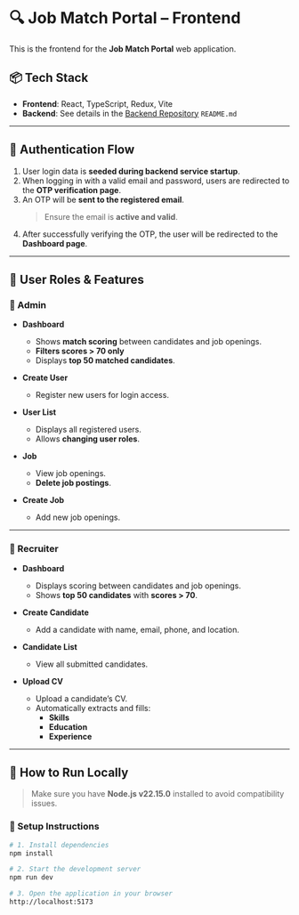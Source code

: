 # 🔍 Job Match Portal – Frontend

This is the frontend for the **Job Match Portal** web application.

## 📦 Tech Stack

- **Frontend**: React, TypeScript, Redux, Vite  
- **Backend**: See details in the [Backend Repository](https://github.com/nelvanbalthazar/tegara_assessment_backend) `README.md`

---

## 🔐 Authentication Flow

1. User login data is **seeded during backend service startup**.
2. When logging in with a valid email and password, users are redirected to the **OTP verification page**.
3. An OTP will be **sent to the registered email**.
   > Ensure the email is **active and valid**.
4. After successfully verifying the OTP, the user will be redirected to the **Dashboard page**.

---

## 👤 User Roles & Features

### 🔑 Admin

- **Dashboard**  
  - Shows **match scoring** between candidates and job openings.  
  - **Filters scores > 70 only**  
  - Displays **top 50 matched candidates**.

- **Create User**  
  - Register new users for login access.

- **User List**  
  - Displays all registered users.  
  - Allows **changing user roles**.

- **Job**  
  - View job openings.  
  - **Delete job postings**.

- **Create Job**  
  - Add new job openings.

---

### 👥 Recruiter

- **Dashboard**  
  - Displays scoring between candidates and job openings.  
  - Shows **top 50 candidates** with **scores > 70**.

- **Create Candidate**  
  - Add a candidate with name, email, phone, and location.

- **Candidate List**  
  - View all submitted candidates.

- **Upload CV**  
  - Upload a candidate’s CV.  
  - Automatically extracts and fills:
    - **Skills**
    - **Education**
    - **Experience**

---

## 🚀 How to Run Locally

> Make sure you have **Node.js v22.15.0** installed to avoid compatibility issues.

### 🔧 Setup Instructions

```bash
# 1. Install dependencies
npm install

# 2. Start the development server
npm run dev

# 3. Open the application in your browser
http://localhost:5173
